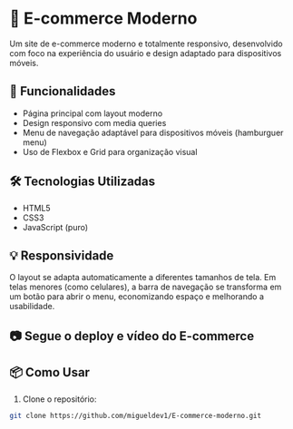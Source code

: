 # 🛒 E-commerce Moderno

Um site de e-commerce moderno e totalmente responsivo, desenvolvido com foco na experiência do usuário e design adaptado para dispositivos móveis.

## 🚀 Funcionalidades

- Página principal com layout moderno
- Design responsivo com media queries
- Menu de navegação adaptável para dispositivos móveis (hamburguer menu)
- Uso de Flexbox e Grid para organização visual

## 🛠️ Tecnologias Utilizadas

- HTML5
- CSS3
- JavaScript (puro)

## 💡 Responsividade

O layout se adapta automaticamente a diferentes tamanhos de tela. Em telas menores (como celulares), a barra de navegação se transforma em um botão para abrir o menu, economizando espaço e melhorando a usabilidade.

## 📷 Segue o deploy e vídeo do E-commerce



## 📦 Como Usar

1. Clone o repositório:
```bash
git clone https://github.com/migueldev1/E-commerce-moderno.git
